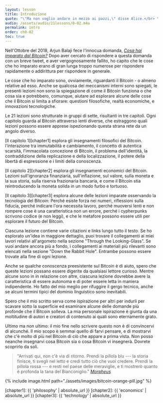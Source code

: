```yaml
---
layout: lesson
title: Introduzione
quote: "\"Ma non voglio andare in mezzo ai pazzi,\" disse Alice.</br> \"Oh, non puoi evitarlo,\" disse il Gatto: \"Siamo tutti pazzi qui. Io sono pazzo. Tu sei pazza.\"</br> \"Come sai che sono pazza?\" disse Alice.</br> \"Devi esserlo,\" disse il Gatto, \"o non saresti arrivata qui.\"</br>"
audio: /assets/audio/21lessons/0-02.m4a
permalink: intro
order: ch0-02
toc: true
---
```


Nell'Ottobre del 2018, Arjun Balaji fece l'innocua domanda, [*Cosa hai imparato dal Bitcoin?*][this question] 
Dopo aver cercato di rispondere a questa domanda con un breve tweet, e aver vergognosamente fallito, 
ho capito che le cose che ho imparato erano di gran lunga troppo numerose per rispondere 
rapidamente o addirittura per rispondere in generale.

Le cose che ho imparato sono, ovviamente, riguardanti il Bitcoin - o almeno relative ad 
esso. Anche se qualcosa dei meccanismi interni sono spiegati, le 
presenti lezioni non sono la spiegazione di come il Bitcoin funziona o che cosa sia e
potrebbero, comunque, aiutare ad esplorare alcune delle cose che il Bitcoin si limita a sfiorare:
questioni filosofiche, realtà economiche, e innovazioni tecnologiche.

Le 21 lezioni sono strutturate in gruppi di sette, risultanti in tre capitoli.
Ogni capitolo guarda al Bitcoin attraverso lenti diverse, che estraggono
quali lezioni possono essere apprese ispezionando questa strana rete da un angolo 
diverso.

[Il capitolo 1][chapter1] esplora gli insegnamenti filosofici del Bitcoin. 
l'interazione tra immutabilità e cambiamento, il concetto di autentica scarsità,
l'immacolata concezione di Bitcoin, il problema dell'identità, la contraddizione della replicazione 
e della localizzazione, il potere della libertà di espressione e i limiti della conoscenza.

[Il capitolo 2][chapter2] esplora gli insegnamenti economici del Bitcoin. Lezioni 
sull'ignoranza finanziaria, sull'inflazione, sul valore, sulla moneta e la sua storia, sulla riserva 
frazionaria bancaria, e come il Bitcoin stia reintroducendo la moneta solida in un modo 
furbo e tortuoso.

[Il capitolo 3][chapter3] esplora alcune delle lezioni imparate osservando la
tecnologia del Bitcoin: Perché esiste forza nei numeri, riflessioni sulla fiducia,
perché indicare l'ora necessita lavoro, perché muoversi lenti e non rompere cose è una
caratteristica non un errore, perché i cypherpunks scrivono codice (e non leggi), 
e che le metafore possono essere utili per esplorare il futuro del Bitcoin.

Ciascuna lezione contiene varie citazioni e links lungo tutto il testo. Se ho 
esplorato un'idea in maggiore dettaglio, puoi trovare il collegamenti ai miei lavori relativi all'argometo nella sezione "Through the Looking-Glass". Se vuoi andare ancora più a fondo, i collegamenti ai materiali più rilevanti sono elencati nella sezione "Down the Rabbit Hole".
Entrambe possono essere trovate alla fine di ogni lezione.

Anche se qualche conoscenza preesistente sul Bitcoin è di aiuto, spero che queste
lezioni possano essere digerite da qualsiasi lettore curioso. Mentre alcune sono in 
in relazione con altre, ciascuna lezione dovrebbe avere la caratteristica di essere 
autonoma e di poter essere letta in maniera indipendente. 
Ho fatto del mio meglio per rifuggire il gergo tecnico, anche se alcuni termini tipici del 
dominio linguistico sono inevitabili.

Spero che il mio scritto serva come ispirazione per altri per indurli per scavare sotto la 
superficie ed esaminare alcune delle domande più profonde che il Bitcoin solleva. La mia 
personale ispirazione è giunta da una moltitudine di autori e creatori di contenuto ai quali
sono eternamente grato.

Ultimo ma non ultimo: il mio fine nello scrivere questo non è di convincervi di alcunché.
Il mio scopo è semmai quello di farvi pensare, e di mostrarvi che c'è molto di più nel Bitcoin 
di ciò che appare a prima vista. Non posso neanche insegnarvi cosa Bitcoin sia o cosa Bitcoin vi 
insegnerà. Dovrete scoprirlo da soli.

> "Arrivati qui, non c'è via di ritorno. Prendi la pillola blu --- la 
> storia finisce, ti svegli nel letto e credi tutto ciò che vuoi 
> credere. Prendi la pillola rossa --- e resti nel paese delle meraviglie, e 
> ti mostrerò quanto è profonda la tana del Bianconiglio."
> <cite>[Morpheus][Morpheus]</cite>

{% include image.html path="./assets/images/bitcoin-orange-pill.jpg" %}

[Morpheus]: https://en.wikipedia.org/wiki/Red_pill_and_blue_pill#The_Matrix_(1999)
[this question]: https://twitter.com/arjunblj/status/1050073234719293440

<!-- Internal -->
[chapter1]: {{ 'philosophy' | absolute_url }}
[chapter2]: {{ 'economics' | absolute_url }}
[chapter3]: {{ 'technology' | absolute_url }}

<!-- Wikipedia -->
[alice]: https://en.wikipedia.org/wiki/Alice%27s_Adventures_in_Wonderland
[carroll]: https://en.wikipedia.org/wiki/Lewis_Carroll
